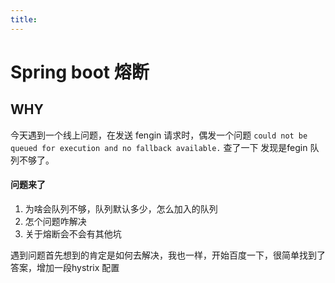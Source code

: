 ```yaml
---
title:
---
```

# Spring boot 熔断
## WHY
 今天遇到一个线上问题，在发送 fengin 请求时，偶发一个问题 `could not be queued for execution and no fallback available.` 查了一下 发现是fegin 队列不够了。
#### 问题来了
 1. 为啥会队列不够，队列默认多少，怎么加入的队列 
 2. 怎个问题咋解决
 3. 关于熔断会不会有其他坑

 遇到问题首先想到的肯定是如何去解决，我也一样，开始百度一下，很简单找到了答案，增加一段hystrix 配置   
